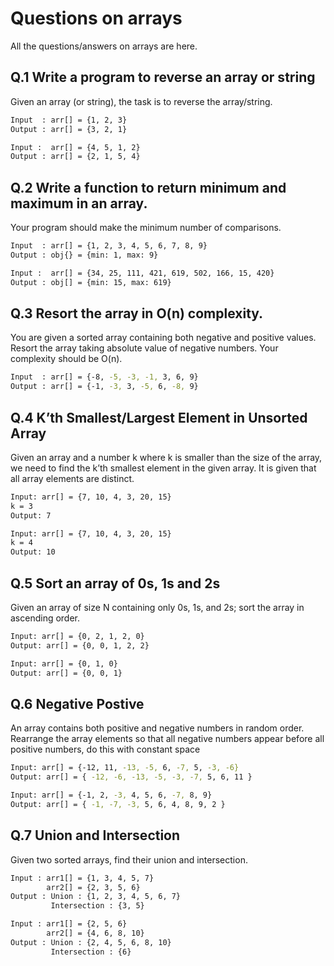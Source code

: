 # Questions on arrays

All the questions/answers on arrays are here.

## Q.1 Write a program to reverse an array or string

Given an array (or string), the task is to reverse the array/string.

```bash
Input  : arr[] = {1, 2, 3}
Output : arr[] = {3, 2, 1}

Input :  arr[] = {4, 5, 1, 2}
Output : arr[] = {2, 1, 5, 4}
```

## Q.2 Write a function to return minimum and maximum in an array.

Your program should make the minimum number of comparisons.

```bash
Input  : arr[] = {1, 2, 3, 4, 5, 6, 7, 8, 9}
Output : obj{} = {min: 1, max: 9}

Input :  arr[] = {34, 25, 111, 421, 619, 502, 166, 15, 420}
Output : obj[] = {min: 15, max: 619}
```

## Q.3 Resort the array in O(n) complexity.

You are given a sorted array containing both negative and positive values. Resort the array taking absolute value of negative numbers. Your complexity should be O(n).

```bash
Input  : arr[] = {-8, -5, -3, -1, 3, 6, 9}
Output : arr[] = {-1, -3, 3, -5, 6, -8, 9}
```

## Q.4 K’th Smallest/Largest Element in Unsorted Array

Given an array and a number k where k is smaller than the size of the array, we need to find the k’th smallest element in the given array. It is given that all array elements are distinct.

```bash
Input: arr[] = {7, 10, 4, 3, 20, 15}
k = 3
Output: 7

Input: arr[] = {7, 10, 4, 3, 20, 15}
k = 4
Output: 10
```

## Q.5 Sort an array of 0s, 1s and 2s

Given an array of size N containing only 0s, 1s, and 2s; sort the array in ascending order.

```bash
Input: arr[] = {0, 2, 1, 2, 0}
Output: arr[] = {0, 0, 1, 2, 2}

Input: arr[] = {0, 1, 0}
Output: arr[] = {0, 0, 1}
```

## Q.6 Negative Postive

An array contains both positive and negative numbers in random order. Rearrange the array elements so that all negative numbers appear before all positive numbers, do this with constant space

```bash
Input: arr[] = {-12, 11, -13, -5, 6, -7, 5, -3, -6}
Output: arr[] = { -12, -6, -13, -5, -3, -7, 5, 6, 11 }

Input: arr[] = {-1, 2, -3, 4, 5, 6, -7, 8, 9}
Output: arr[] = { -1, -7, -3, 5, 6, 4, 8, 9, 2 }
```

## Q.7 Union and Intersection

Given two sorted arrays, find their union and intersection.

```bash
Input : arr1[] = {1, 3, 4, 5, 7}
        arr2[] = {2, 3, 5, 6} 
Output : Union : {1, 2, 3, 4, 5, 6, 7} 
         Intersection : {3, 5}

Input : arr1[] = {2, 5, 6}
        arr2[] = {4, 6, 8, 10} 
Output : Union : {2, 4, 5, 6, 8, 10} 
         Intersection : {6}
```         